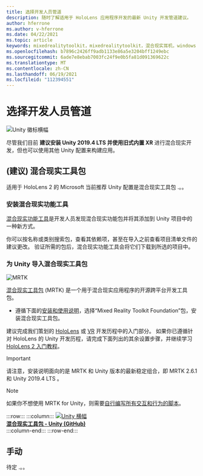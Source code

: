 ```yaml
---
title: 选择开发人员管道
description: 随时了解适用于 HoloLens 应用程序开发的最新 Unity 开发管道建议。
author: hferrone
ms.author: v-hferrone
ms.date: 04/22/2021
ms.topic: article
keywords: mixedrealitytoolkit，mixedrealitytoolkit，混合现实耳机，windows mixed reality 耳机，虚拟现实耳机，unity
ms.openlocfilehash: b7896c2426ff9adb1133e86a5e3204bff1249ebc
ms.sourcegitcommit: 6ade7e8ebab7003fc24f9e0b5fa81d091369622c
ms.translationtype: MT
ms.contentlocale: zh-CN
ms.lasthandoff: 06/19/2021
ms.locfileid: "112394551"
---
```

# <a name="choosing-your-developer-pipeline"></a>选择开发人员管道

![Unity 徽标横幅](../images/unity_logo_banner.png)<br>

尽管我们目前 **建议安装 Unity 2019.4 LTS 并使用旧式内置 XR** 进行混合现实开发，但也可以使用其他 Unity 配置来构建应用。

## <a name="mixed-reality-toolkit-recommended"></a> (建议) 混合现实工具包

适用于 HoloLens 2 的 Microsoft 当前推荐 Unity 配置是混合现实工具包 .。。

### <a name="install-the-mixed-reality-feature-tool"></a>安装混合现实功能工具

[混合现实功能工具](welcome-to-mr-feature-tool.md)是开发人员发现混合现实功能包并将其添加到 Unity 项目中的一种新方式。 

你可以按名称或类别搜索包，查看其依赖项，甚至在导入之前查看项目清单文件的建议更改。 验证所需的包后，混合现实功能工具会将它们下载到所选的项目中。

### <a name="importing-the-mixed-reality-toolkit-for-unity"></a>为 Unity 导入混合现实工具包

![MRTK](../../design/images/MRTK_UX_Hero.png)

[混合现实工具包](mrtk-getting-started.md) (MRTK) 是一个用于混合现实应用程序的开源跨平台开发工具包。 

* 遵循下面的[安装和使用说明](welcome-to-mr-feature-tool.md#system-requirements)，选择“Mixed Reality Toolkit Foundation”包，安装混合现实工具包。

建议完成我们策划的 [HoloLens](unity-development-overview.md#1-getting-started) 或 [VR](unity-development-wmr-overview.md#1-getting-started) 开发历程中的入门部分。 如果你已遵循针对 HoloLens 的 Unity 开发历程，请完成下面列出的其余设置步骤，并继续学习 [HoloLens 2 入门教程](tutorials/mr-learning-base-01.md)。

> [!IMPORTANT]
> 请注意，安装说明面向的是 MRTK 和 Unity 版本的最新稳定组合，即 MRTK 2.6.1 和 Unity 2019.4 LTS 。

> [!NOTE]
> 如果你不想使用 MRTK for Unity，则需要[自行编写所有交互和行为的脚本](configure-unity-project.md)。

:::row:::
    :::column:::
        <a href="https://github.com/Microsoft/MixedRealityToolkit-Unity" target="_blank">![Unity 横幅](../images/MRTK-Unity-Banner.png)<br>**混合现实工具包 - Unity (GitHub)** </a><br>
    :::column-end:::
:::row-end:::

## <a name="manual"></a>手动 

待定 .。。